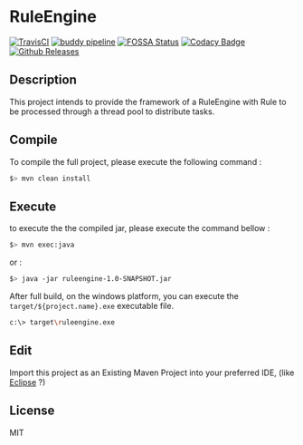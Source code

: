 # RuleEngine

[![TravisCI](https://travis-ci.org/mcgivrer/RuleEngine.svg?branch=develop)](https://travis-ci.org/mcgivrer/RuleEngine "open the TravisCI compilation trend")
[![buddy pipeline](https://app.buddy.works/mcgivrer/RuleEngine/pipelines/pipeline/148927/badge.svg?token=${project.buddy.token} "buddy pipeline")](https://app.buddy.works/mcgivrer/RuleEngine/pipelines/pipeline/${project.buddy.pipelineId})
[![FOSSA Status](https://app.fossa.io/api/projects/git%2Bgithub.com%2Fmcgivrer%2FRuleEngine.svg?type=shield)](https://app.fossa.io/projects/git%2Bgithub.com%2Fmcgivrer%2FRuleEngine?ref=badge_shield)
[![Codacy Badge](https://api.codacy.com/project/badge/Grade/${project.codacity.token})](https://www.codacy.com/project/mcgivrer/RuleEngine/dashboard?utm_source=github.com&amp;utm_medium=referral&amp;utm_content=mcgivrer/RuleEngine&amp;utm_campaign=Badge_Grade_Dashboard)
[![Github Releases](https://img.shields.io/github/release/mcgivrer/RuleEngine.svg)](https://github.com/mcgivrer/RuleEngine/releases/tag/${project.version})

## Description

This project intends to provide the framework of a RuleEngine with Rule to be processed through a thread pool to distribute tasks.


## Compile

To compile the full project, please execute the following command :

```bash
$> mvn clean install
```

## Execute

to execute the the compiled jar, please execute the command bellow :

```bash
$> mvn exec:java
```

or :

```bash
$> java -jar ruleengine-1.0-SNAPSHOT.jar
```

After full build, on the windows platform, you can execute the `target/${project.name}.exe` executable file.

```bash
c:\> target\ruleengine.exe
```

## Edit

Import this project as an Existing Maven Project into your preferred IDE, 
(like [Eclipse](http://www.eclipse.org/downloads "open the eclipse official web download page") ?)

## License

MIT
